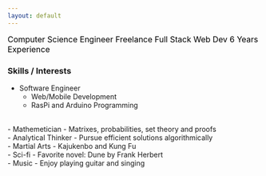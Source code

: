 ```yaml
---
layout: default
---
```


<span style="font-size: 12pt;color: black">
Computer Science Engineer  
Freelance Full Stack Web Dev  
6 Years Experience  
</span>

### Skills / Interests
- Software Engineer
  - Web/Mobile Development   
  - RasPi and Arduino Programming  
<br/> 
- Mathemetician
  - Matrixes, probabilities, set theory and proofs  
<br/>
- Analytical Thinker
  - Pursue efficient solutions algorithmically  
<br/> 
- Martial Arts
  - Kajukenbo and Kung Fu  
<br/> 
- Sci-fi 
  - Favorite novel: Dune by Frank Herbert  
<br/>
- Music
  - Enjoy playing guitar and singing
